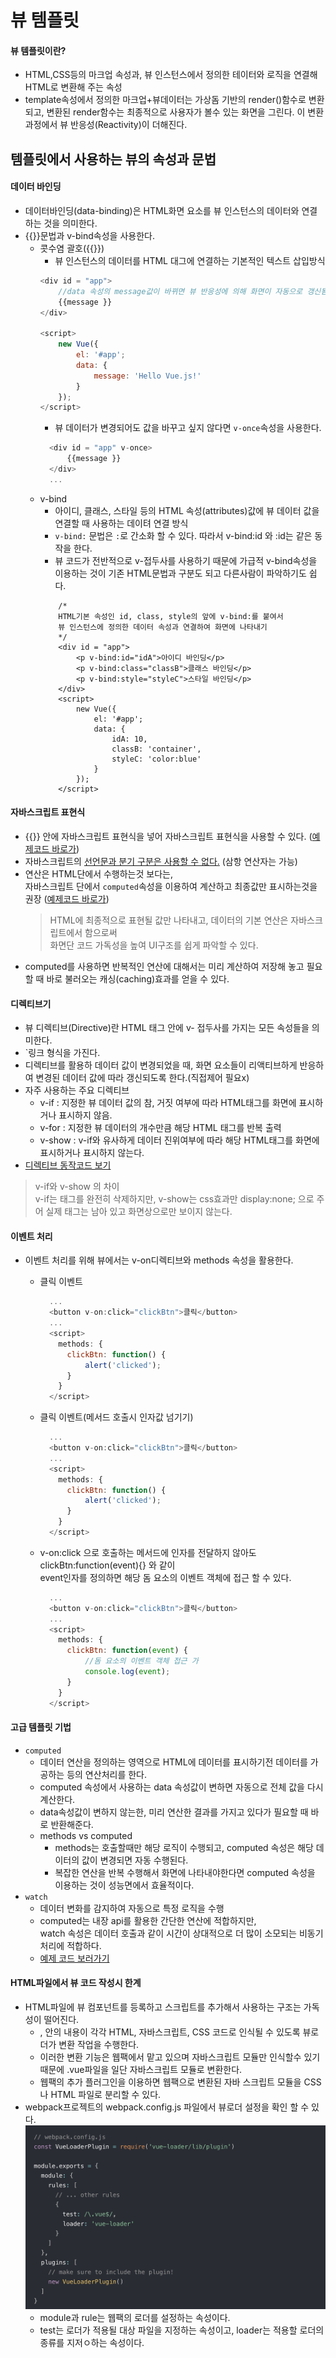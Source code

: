 # 뷰 템플릿
#### 뷰 템플릿이란?
- HTML,CSS등의 마크업 속성과, 뷰 인스턴스에서 정의한 테이터와 로직을 연결해 HTML로 변환해 주는 속성
- template속성에서 정의한 마크업+뷰데이터는 가상돔 기반의 render()함수로 변환되고, 변환된 render함수는
최종적으로 사용자가 볼수 있는 화면을 그린다. 이 변환 과정에서 뷰 반응성(Reactivity)이 더해진다.

## 템플릿에서 사용하는 뷰의 속성과 문법
#### 데이터 바인딩
- 데이터바인딩(data-binding)은 HTML화면 요소를 뷰 인스턴스의 데이터와 연결하는 것을 의미한다.
- {{}}문법과 v-bind속성을 사용한다.
    - 콧수염 괄호({{}})
       - 뷰 인스턴스의 데이터를 HTML 대그에 연결하는 기본적인 텍스트 삽입방식
        ``` js
        <div id = "app">
            //data 속성의 message값이 바뀌면 뷰 반응성에 의해 화면이 자동으로 갱신됨
            {{message }} 
        </div>
        
        <script>
            new Vue({
                el: '#app';
                data: {
                    message: 'Hello Vue.js!'
                }
            });
        </script>
        ```
      - 뷰 데이터가 변경되어도 값을 바꾸고 싶지 않다면 `v-once`속성을 사용한다.
      ``` js
        <div id = "app" v-once>
            {{message }} 
        </div>
        ...
      ```
    - v-bind
        - 아이디, 클래스, 스타일 등의 HTML 속성(attributes)값에 뷰 데이터 값을 연결할 때 사용하는 데이텨 연결 방식
        - `v-bind:` 문법은 `:`로 간소화 할 수 있다. 따라서 v-bind:id 와 :id는 같은 동작을 한다.  
        - 뷰 코드가 전반적으로 v-접두사를 사용하기 때문에 가급적 v-bind속성을 이용하는 것이 기존 HTML문법과 구분도 되고 다른사람이 파악하기도 쉽다.
        ``` 
            /* 
            HTML기본 속성인 id, class, style의 앞에 v-bind:를 붙여서
            뷰 인스턴스에 정의한 데이터 속성과 연결하여 화면에 나타내기
            */
            <div id = "app">
                <p v-bind:id="idA">아이디 바인딩</p>
                <p v-bind:class="classB">클래스 바인딩</p>
                <p v-bind:style="styleC">스타일 바인딩</p>
            </div>
            <script>
                new Vue({
                    el: '#app';
                    data: {
                        idA: 10,
                        classB: 'container',
                        styleC: 'color:blue'
                    }
                });
            </script>
        ```
        
#### 자바스크립트 표현식
- {{}} 안에 자바스크립트 표현식을 넣어 자바스크립트 표현식을 사용할 수 있다. ([예제코드 바로가](../5template/useJavaScript.html))
- 자바스크립트의 <u>선언문과 분기 구분은 사용할 수 없다.</u> (삼항 연산자는 가능)
- 연산은 HTML단에서 수행하는것 보다는,   
자바스크립트 단에서 `computed`속성을 이용하여 계산하고 최종값만 표시하는것을 권장 ([예제코드 바로가](../5template/computed.html))
    > HTML에 최종적으로 표현될 값만 나타내고, 데이터의 기본 연산은 자바스크립트에서 함으로써   
      화면단 코드 가독성을 높여 UI구조를 쉽게 파악할 수 있다.
- computed를 사용하면 반복적인 연산에 대해서는 미리 계산하여 저장해 놓고 필요할 때 바로 불러오는 캐싱(caching)효과를 얻을 수 있다.

#### 디렉티브기
- 뷰 디렉티브(Directive)란 HTML 태그 안에 v- 접두사를 가지는 모든 속성들을 의미한다.
- `<a v-if="flag">링크</a> 형식을 가진다.
- 디렉티브를 활용하 데이터 값이 변경되었을 때, 화면 요소들이 리액티브하게 반응하여 변경된 데이터 값에 따라 갱신되도록 한다.(직접제어 필요x)
- 자주 사용하는 주요 디렉티브
    - v-if : 지정한 뷰 데이터 값의 참, 거짓 여부에 따라 HTML태그를 화면에 표시하거나 표시하지 않음.
    - v-for : 지정한 뷰 데이터의 개수만큼 해당 HTML 태그를 반복 출력
    - v-show : v-if와 유사하게 데이터 진위여부에 따라 해당 HTML태그를 화면에 표시하거나 표시하지 않는다.
- [디렉티브 동작코드 보기](../5template/directive.html)  
> v-if와 v-show 의 차이  
> v-if는 태그를 완전히 삭제하지만, v-show는 css효과만 display:none; 으로 주어 실제 태그는 남아 있고 화면상으로만 보이지 않는다.
#### 이벤트 처리
- 이벤트 처리를 위해 뷰에서는 v-on디렉티브와 methods 속성을 활용한다.
    - 클릭 이벤트
        ```js
          ...
          <button v-on:click="clickBtn">클릭</button>
          ...
          <script>
            methods: {
              clickBtn: function() {
                  alert('clicked');
              }   
            }     
          </script>
        ```
  
    - 클릭 이벤트(메서드 호출시 인자값 넘기기)
        ```js
          ...
          <button v-on:click="clickBtn">클릭</button>
          ...
          <script>
            methods: {
              clickBtn: function() {
                  alert('clicked');
              }   
            }     
          </script>
        ```
    - v-on:click 으로 호출하는 메서드에 인자를 전달하지 않아도 clickBtn:function(event){} 와 같이  
      event인자를 정의하면 해당 돔 요소의 이벤트 객체에 접근 할 수 있다.
       ```js
         ...
         <button v-on:click="clickBtn">클릭</button>
         ...
         <script>
           methods: {
             clickBtn: function(event) {
                 //돔 요소의 이벤트 객체 접근 가
                 console.log(event);
             }   
           }     
         </script>
       ```
#### 고급 템플릿 기법
- `computed` 
    - 데이터 연산을 정의하는 영역으로 HTML에 데이터를 표시하기전 데이터를 가공하는 등의 연산처리를 한다.
    - computed 속성에서 사용하는 data 속성값이 변하면 자동으로 전체 값을 다시 계산한다.
    - data속성값이 변하지 않는한, 미리 연산한 결과를 가지고 있다가 필요할 때 바로 반환해준다.
    - methods vs computed
        - methods는 호출할때만 해당 로직이 수행되고, computed 속성은 해당 데이터의 값이 변경되면 자동 수행된다.
        - 복잡한 연산을 반복 수행해서 화면에 나타내야한다면 computed 속성을 이용하는 것이 성능면에서 효율적이다.
-  `watch` 
    - 데이터 변화를 감지하여 자동으로 특정 로직을 수행
    - computed는 내장 api를 활용한 간단한 연산에 적합하지만,   
        watch 속성은 데이터 호출과 같이 시간이 상대적으로 더 많이 소모되는 비동기 처리에 적합하다.
    - [예제 코드 보러가기](../5template/watch.html)
            


#### HTML파일에서 뷰 코드 작성시 한계
- HTML파일에 뷰 컴포넌트를 등록하고 스크립트를 추가해서 사용하는 구조는 가독성이 떨어진다.
    - <script>태그 안에서 HTML 코드는 구문강조가 적용되지 않아 오탈자를 찾기가 어렵다.
    - 코드 들여쓰기도 어려워, 상하위 태그관계를 파악하기 어렵다.

#### 싱글 파일 컴포넌트 체계
- 싱글 파일 컴포넌트(Single File Component)란 vue파일로 프로젝트 구조를 구성하는 방식을 말한다.
- 확장자 .vue파일 1개는 뷰 애플리케이션을 구성하는 1개의 컴포넌트와 도일하다.
- .vue 파일은 다음과 같은 기본구조를 같는다.
    - `<template></template>` : 화면에 표시할 요소들을 정의하는 영역 
    - `<script></script>` : 뷰 컴포넌트의 내용을 정의하는 영역
    - `<style></style>` : CSS 스타일을 정의하는 영역
    
#### 뷰 CLI
- .vue 파일 방식으로 애플리케이션을 개발하려면 뷰 로더(Vue Loader)와 이를 지원하는 웹팩, 
브라우저리파이같은 모듈 번들러가 필요하다.
- Vue CLI에서 제공하 명령어를 이용하면 뷰 애플리케이션을 개발하기 위한 초기 프로젝트 구조를 쉽게 구성할 수 있다.
- 뷰 CLI 명령어
    - `vue init webpack` : 고급 웹팩 기능을 활용한 프로젝트 구성방식. 원테스팅, 문법 검사등을 지
        - >웹팩은 .vue 파일을 웹 브라우저가 인식할 수 있는 형태의 파일로 변환해 주기도 한다. 
    - `vue init webpack-simple` : 웹팩 최소 기능을 활용한 프로젝트 구성방식. 빠른 화면 프로토타이핑용 
    - `vue init simple` : 최소 뷰 기능만 들어간 HTML 파일 1개 생성.
    - `vue init browserify` : 고급 브라우저리파이 기능을 활용한 프로젝트 구성 방식. 테스팅, 문법 검사등을 지원 
    - `vue init browserify simple` : 브라우저리파이 최소 기능을 활용한 프로젝트 구성 방식. 빠른 화면 프로토타이핑용
- vue init 명령어로 프로젝트를 생성할 때 package.json 파일도 함께 생성된다.
    > package.json파일은 프로젝트 정보와 npm명령어 및 뷰로 애플리케이션을 제작하는 데 필요한 라이브러리 정보들을 포함하고 있다.
- 뷰 CLI 를 통한 뷰 애플리케이션 구성
    1. 뷰 CLI설치 : npm i vue-cli -g
    2. 프로젝트 생성 : vue init webpack-simple
    3. 관련 라이브러리 설치 : npm install
    4. 프로젝트 구동 : npm run dev

    

### 뷰 로더
- .vue파일의 내용을 브라우저에서 실행 가능한 웹페이지의 형태로 변환해준다.
    - <template></template>, <script></script>, <style></style> 안의 내용이 각각 HTML, 자바스크립트, CSS 코드로 인식될 수 있도록 뷰로더가 변환 작업을 수행한다.
    - 이러한 변환 기능은 웹팩에서 맡고 있으며 자바스크립트 모듈만 인식할수 있기 때문에 .vue파일을 일단 자바스크립트 모듈로 변환한다.
    - 웹팩의 추가 플러그인을 이용하면 웹팩으로 변환된 자바 스크립트 모듈을 CSS나 HTML 파일로 분리할 수 있다.
- webpack프로젝트의 webpack.config.js 파일에서 뷰로더 설정을 확인 할 수 있다.
    ![vueloaderconfig](vueloaderconfig.png)
    - module과  rule는 웹팩의 로더를 설정하는 속성이다.
    - test는 로더가 적용될 대상 파일을 지정하는 속성이고, loader는 적용할 로더의 종류를 지저ㅇ하는 속성이다.

